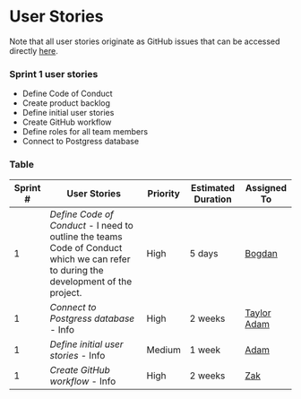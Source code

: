 # User Stories
Note that all user stories originate as GitHub issues that can be accessed directly [here](https://github.com/Roe-Binary-Bandits/Data-Engineering/issues).

### Sprint 1 user stories
* Define Code of Conduct
* Create product backlog
* Define initial user stories
* Create GitHub workflow
* Define roles for all team members
* Connect to Postgress database

### Table
| Sprint # | User Stories | Priority | Estimated Duration | Assigned To |
| -------- | ------------ | -------- | ------------------ | ----------- |
| 1        | *Define Code of Conduct* - I need to outline the teams Code of Conduct which we can refer to during the development of the project.         | High     | 5 days             | [Bogdan](https://github.com/archeris32) |
| 1        | *Connect to Postgress database* - Info       | High   | 2 weeks             | [Taylor](https://github.com/Nero-DevOps) <br> [Adam](https://github.com/Frioo)     |
| 1        | *Define initial user stories* - Info          | Medium     | 1 week             | [Adam](https://github.com/Frioo)        |
| 1        | *Create GitHub workflow* - Info          | High     | 2 weeks             | [Zak](https://github.com/ZOulhadj)        |